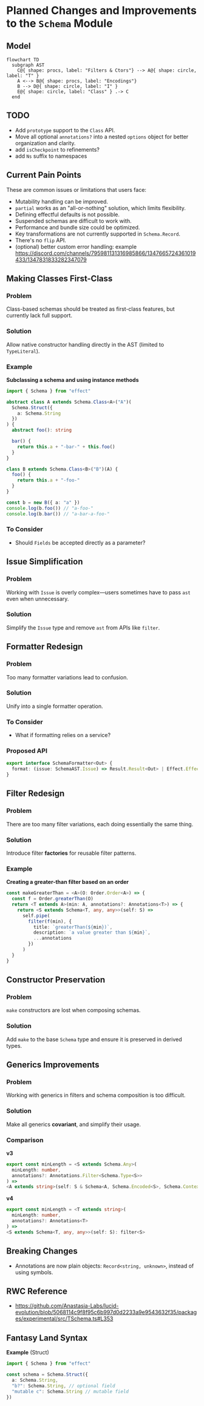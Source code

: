 # Planned Changes and Improvements to the `Schema` Module

## Model

```mermaid
flowchart TD
  subgraph AST
    C@{ shape: procs, label: "Filters & Ctors"} --> A@{ shape: circle, label: "T" }
    A <--> B@{ shape: procs, label: "Encodings"}
    B --> D@{ shape: circle, label: "I" }
    E@{ shape: circle, label: "Class" } .-> C
  end
```

## TODO

- Add `prototype` support to the `Class` API.
- Move all optional `annotations?` into a nested `options` object for better organization and clarity.
- add `isCheckpoint` to refinements?
- add `Ns` suffix to namespaces

## Current Pain Points

These are common issues or limitations that users face:

- Mutability handling can be improved.
- `partial` works as an "all-or-nothing" solution, which limits flexibility.
- Defining effectful defaults is not possible.
- Suspended schemas are difficult to work with.
- Performance and bundle size could be optimized.
- Key transformations are not currently supported in `Schema.Record`.
- There's no `flip` API.
- (optional) better custom error handling: example https://discord.com/channels/795981131316985866/1347665724361019433/1347831833282347079

## Making Classes First-Class

### Problem

Class-based schemas should be treated as first-class features, but currently lack full support.

### Solution

Allow native constructor handling directly in the AST (limited to `TypeLiteral`).

### Example

**Subclassing a schema and using instance methods**

```ts
import { Schema } from "effect"

abstract class A extends Schema.Class<A>("A")(
  Schema.Struct({
    a: Schema.String
  })
) {
  abstract foo(): string

  bar() {
    return this.a + "-bar-" + this.foo()
  }
}

class B extends Schema.Class<B>("B")(A) {
  foo() {
    return this.a + "-foo-"
  }
}

const b = new B({ a: "a" })
console.log(b.foo()) // "a-foo-"
console.log(b.bar()) // "a-bar-a-foo-"
```

### To Consider

- Should `Fields` be accepted directly as a parameter?

## Issue Simplification

### Problem

Working with `Issue` is overly complex—users sometimes have to pass `ast` even when unnecessary.

### Solution

Simplify the `Issue` type and remove `ast` from APIs like `filter`.

## Formatter Redesign

### Problem

Too many formatter variations lead to confusion.

### Solution

Unify into a single formatter operation.

### To Consider

- What if formatting relies on a service?

### Proposed API

```ts
export interface SchemaFormatter<Out> {
  format: (issue: SchemaAST.Issue) => Result.Result<Out> | Effect.Effect<Out>
}
```

## Filter Redesign

### Problem

There are too many filter variations, each doing essentially the same thing.

### Solution

Introduce filter **factories** for reusable filter patterns.

### Example

**Creating a greater-than filter based on an order**

```ts
const makeGreaterThan = <A>(O: Order.Order<A>) => {
  const f = Order.greaterThan(O)
  return <T extends A>(min: A, annotations?: Annotations<T>) => {
    return <S extends Schema<T, any, any>>(self: S) =>
      self.pipe(
        filter(f(min), {
          title: `greaterThan(${min})`,
          description: `a value greater than ${min}`,
          ...annotations
        })
      )
  }
}
```

## Constructor Preservation

### Problem

`make` constructors are lost when composing schemas.

### Solution

Add `make` to the base `Schema` type and ensure it is preserved in derived types.

## Generics Improvements

### Problem

Working with generics in filters and schema composition is too difficult.

### Solution

Make all generics **covariant**, and simplify their usage.

### Comparison

**v3**

```ts
export const minLength = <S extends Schema.Any>(
  minLength: number,
  annotations?: Annotations.Filter<Schema.Type<S>>
) =>
<A extends string>(self: S & Schema<A, Schema.Encoded<S>, Schema.Context<S>>): filter<S>
```

**v4**

```ts
export const minLength = <T extends string>(
  minLength: number,
  annotations?: Annotations<T>
) =>
<S extends Schema<T, any, any>>(self: S): filter<S>
```

## Breaking Changes

- Annotations are now plain objects: `Record<string, unknown>`, instead of using symbols.

## RWC Reference

- https://github.com/Anastasia-Labs/lucid-evolution/blob/5068114c9f8f95c6b997d0d2233a9e9543632f35/packages/experimental/src/TSchema.ts#L353

## Fantasy Land Syntax

**Example** (Struct)

```ts
import { Schema } from "effect"

const schema = Schema.Struct({
  a: Schema.String,
  "b?": Schema.String, // optional field
  "mutable c": Schema.String // mutable field
})
```
